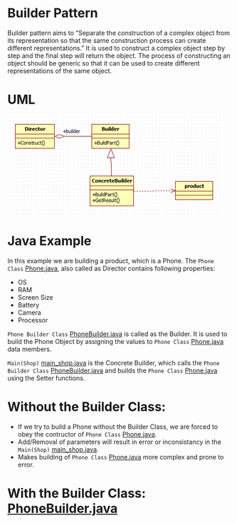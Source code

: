 # Builder Pattern

Builder pattern aims to “Separate the construction of a complex object from its representation so that the same construction process can create different representations.” It is used to construct a complex object step by step and the final step will return the object. The process of constructing an object should be generic so that it can be used to create different representations of the same object.

# UML
![Builder Pattern](example/uml.gif)

# Java Example

In this example we are building a product, which is a Phone. The `Phone Class` [Phone.java](example/Phone.java), also called as Director contains following properties:
- OS
- RAM
- Screen Size
- Battery
- Camera
- Processor

`Phone Builder Class` [PhoneBuilder.java](example/PhoneBuilder.java) is called as the Builder. It is used to build the Phone Object by assigning the values to `Phone Class` [Phone.java](example/Phone.java) data members.

`Main(Shop)` [main_shop.java](example/main_shop.java) is the Concrete Builder, which calls the `Phone Builder Class` [PhoneBuilder.java](example/PhoneBuilder.java) and builds the `Phone Class` [Phone.java](example/Phone.java) using the Setter functions.

# Without the Builder Class:
- If we try to build a Phone without the Builder Class, we are forced to obey the contructor of `Phone Class` [Phone.java](example/Phone.java).
- Add/Removal of parameters will result in error or inconsistancy in the `Main(Shop)` [main_shop.java](example/main_shop.java).
- Makes building of `Phone Class` [Phone.java](example/Phone.java) more complex and prone to error.

# With the Builder Class: [PhoneBuilder.java](example/PhoneBuilder.java)
